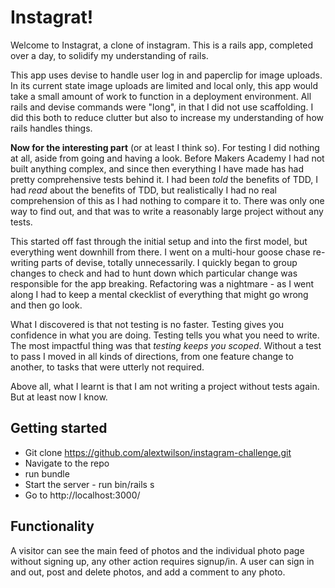 # Instagrat!

Welcome to Instagrat, a clone of instagram. This is a rails app, completed over a day, to solidify my understanding of rails.

This app uses devise to handle user log in and paperclip for image uploads. In its current state image uploads are limited and local only, this app would take a small amount of work to function in a deployment environment. All rails and devise commands were "long", in that I did not use scaffolding. I did this both to reduce clutter but also to increase my understanding of how rails handles things.

__Now for the interesting part__ (or at least I think so). For testing I did nothing at all, aside from going and having a look. Before Makers Academy I had not built anything complex, and since then everything I have made has had pretty comprehensive tests behind it. I had been _told_ the benefits of TDD, I had _read_ about the benefits of TDD, but realistically I had no real comprehension of this as I had nothing to compare it to. There was only one way to find out, and that was to write a reasonably large project without any tests.

This started off fast through the initial setup and into the first model, but everything went downhill from there. I went on a multi-hour goose chase re-writing parts of devise, totally unnecessarily. I quickly began to group changes to check and had to hunt down which particular change was responsible for the app breaking. Refactoring was a nightmare - as I went along I had to keep a mental ckecklist of everything that might go wrong and then go look.

What I discovered is that not testing is no faster. Testing gives you confidence in what you are doing. Testing tells you what you need to write. The most impactful thing was that _testing keeps you scoped_. Without a test to pass I moved in all kinds of directions, from one feature change to another, to tasks that were utterly not required.

Above all, what I learnt is that I am not writing a project without tests again. But at least now I know.

## Getting started

- Git clone https://github.com/alextwilson/instagram-challenge.git
- Navigate to the repo
- run bundle
- Start the server - run bin/rails s
- Go to http://localhost:3000/

## Functionality

A visitor can see the main feed of photos and the individual photo page without signing up, any other action requires signup/in.
A user can sign in and out, post and delete photos, and add a comment to any photo.
